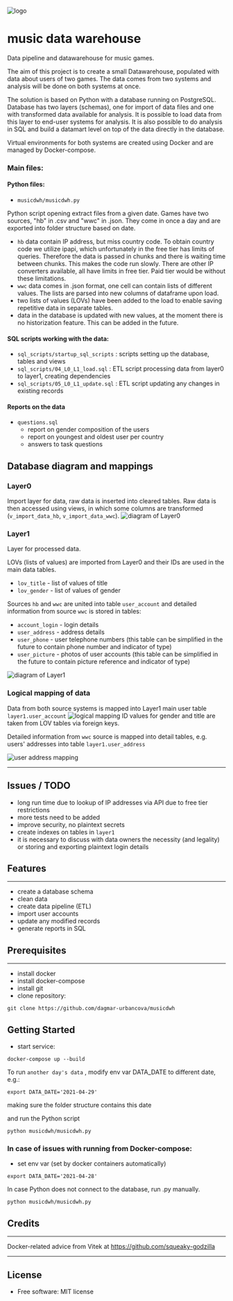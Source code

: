 ![logo](logo.png)

# music data warehouse

Data pipeline and datawarehouse for music games.

The aim of this project is to create a small Datawarehouse, populated with data about users of two games. The data comes from two systems and analysis will be done on both systems at once.

The solution is based on Python with a database running on PostgreSQL. Database has two layers (schemas), one for import of data files and one with transformed data available for analysis. It is possible to load data from this layer to end-user systems for analysis. It is also possible to do analysis in SQL and build a datamart level on top of the data directly in the database.

Virtual environments for both systems are created using Docker and are managed by Docker-compose.

### **Main files:**
#### **Python files:**
- `musicdwh/musicdwh.py`

Python script opening extract files from a given date. Games have two sources, "hb" in .csv and "wwc" in .json. They come in once a day and are exported into folder structure based on date.
- `hb` data contain IP address, but miss country code. To obtain country code we utilize ipapi, which unfortunately in the free tier has limits of queries. Therefore the data is passed in chunks and there is waiting time between chunks.
This makes the code run slowly. There are other IP converters available, all have limits in free tier. Paid tier would be without these limitations.
- `wwc` data comes in .json format, one cell can contain lists of different values. The lists are parsed into new columns of dataframe upon load.
- two lists of values (LOVs) have been added to the load to enable saving repetitive data in separate tables.
- data in the database is updated with new values, at the moment there is no historization feature. This can be added in the future.

#### **SQL scripts working with the data:**
- `sql_scripts/startup_sql_scripts` : scripts setting up the database, tables and views
- `sql_scripts/04_L0_L1_load.sql` : ETL script processing data from layer0 to layer1, creating dependencies
- `sql_scripts/05_L0_L1_update.sql` : ETL script updating any changes in existing records

#### **Reports on the data**
- `questions.sql`
    - report on gender composition of the users
    - report on youngest and oldest user per country
    - answers to task questions

## Database diagram and mappings
### **Layer0**
Import layer for data, raw data is inserted into cleared tables.
Raw data is then accessed using views, in which some columns are transformed (`v_import_data_hb`, `v_import_data_wwc`).
![diagram of Layer0](L0_diagram.png)

### **Layer1**
Layer for processed data. 

LOVs (lists of values) are imported from Layer0 and their IDs are used in the main data tables. 
- `lov_title` - list of values of title
- `lov_gender` - list of values of gender

Sources `hb` and `wwc` are united into table `user_account` and detailed information from source `wwc` is stored in tables: 
- `account_login` - login details 
- `user_address` - address details 
- `user_phone` - user telephone numbers (this table can be simplified in the future to contain phone number and indicator of type)
-  `user_picture` - photos of user accounts (this table can be simplified in the future to contain picture reference and indicator of type)

![diagram of Layer1](L1_diagram.png)

### **Logical mapping of data**
Data from both source systems is mapped into Layer1 main user table `layer1.user_account`
![logical mapping](L0_L1_logical_mapping.png)
ID values for gender and title are taken from LOV tables via foreign keys.

Detailed information from `wwc` source is mapped into detail tables, e.g. users' addresses into table `layer1.user_address`

![user address mapping](L1_user_address_mapping.png)


--------

## Issues / TODO
- long run time due to lookup of IP addresses via API due to free tier restrictions
- more tests need to be added
- improve security, no plaintext secrets
- create indexes on tables in `layer1`
- it is necessary to discuss with data owners the necessity (and legality) or storing and exporting plaintext login details

## Features
--------

* create a database schema
* clean data
* create data pipeline (ETL)
* import user accounts
* update any modified records
* generate reports in SQL

## Prerequisites
--------
* install docker
* install docker-compose
* install git
* clone repository:
```
git clone https://github.com/dagmar-urbancova/musicdwh
```


## Getting Started
* start service:
```
docker-compose up --build
```

To run  `another day's data` , modify env var DATA_DATE to different date, e.g.:
```
export DATA_DATE='2021-04-29'
```

making sure the folder structure contains this date

and run the Python script
```
python musicdwh/musicdwh.py
```

### **In case of issues with running from Docker-compose:**
* set env var (set by docker containers automatically)

```
export DATA_DATE='2021-04-28'
```

In case Python does not connect to the database, run .py manually.
```
python musicdwh/musicdwh.py
```

## Credits
-------
Docker-related advice from Vitek at https://github.com/squeaky-godzilla

-------
## License
* Free software: MIT license
